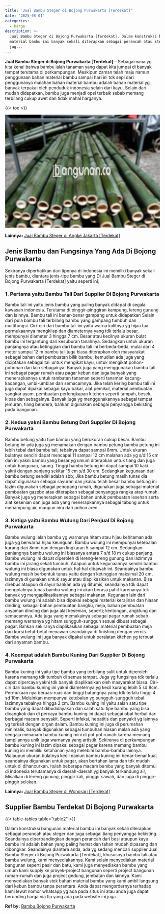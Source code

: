 ```yaml
---
title: 'Jual Bambu Steger di Bojong Purwakarta [Terdekat]'
date: '2025-08-01'
categories:
  - harga
description: >-
  Jual Bambu Steger di Bojong Purwakarta [Terdekat]. Dalam konstruksi bangunan
  material bambu ini banyak sekali diterapkan sebagai perancah atau steger dan
  jug...
---
```


**Jual Bambu Steger di Bojong Purwakarta \[Terdekat\]** – Sebagaimana yg kita kenal bahwa bambu ialah tanaman yang dapat kita jumpai di banyak tempat terutama di perkampungan. Meskipun zaman telah maju namun penggunaan bahan material bambu sampai hari ini tdk sepi dari penggunanya malahan bahan material bambu adalah bahan material yg banyak terpakai oleh penduduk indonesia selain dari kayu. Selain dari mudah didapatkan, bambu juga menjadi opsi terbaik sebab memang terbilang cukup awet dan tidak mahal harganya.

{{< toc >}}

![Jual Bambu Steger di Bojong Purwakarta [Terdekat]](/images/jual-bambu-tali-40.png)

**Lainnya:** [Jual Bambu Steger di Angke Jakarta \[Terdekat\]](https://bambu.bangunan.co/jual-bambu-steger-di-angke-jakarta-terdekat/)

## Jenis Bambu dan Fungsinya Yang Ada Di Bojong Purwakarta

Sekiranya diperhatikan dari tipenya di indonesia ini memiliki banyak sekali jenis bambu, diantara jenis-tipe bambu yang Di Jual Bambu Steger di Bojong Purwakarta \[Terdekat\] yaitu seperti ini;

### 1\. Pertama yaitu Bambu Tali Dari Supplier Di Bojong Purwakarta

Bambu tali ini yaitu jenis bambu yang paling banyak didapat di segala kawasan indonesia. Terutama di pinggir-pinggiran kampung, lereng gunung dan lainnya. Bambu tali ini benar-benar gampang untuk didapatkan Selain dari pula bambu tali terbilang bambu yang gampang tumbuh dan multifungsi. Ciri-ciri dari bambu tali ini yaitu warna kulitnya yg hijau tua permukaannya mengkilap dan diameternya yang tdk terlalu besar, mempunyai diameter 3 hingga 7 cm. Besar atau kecilnya ukuran bulat bambu ini tergantung dari kesuburan tanahnya. Sedangkan untuk ukuran panjangnya atau ketinggian dari bambu tali ini berbeda-beda, mulai dari 4 meter sampai 12 m bambu tali juga biasa diterapkan oleh masyarakat sebagai bahan dari pembuatan bilik bambu, kemudian ada juga yang diciptakan sebagai tali untuk mengikat kayu, untuk mengikat pohon-pohonan dan lain sebagainya. Banyak juga yang menggunakan bambu tali ini sebagai pagar rumah atau pagar kebun dan juga banyak yang menerapkannya untuk rambatan tanaman seperti tanaman kacang-kacangan, umbi-umbian dan semacamnya. Jika telah kering bambu tali ini juga dapat dipakai sebagai kayu bakar, alat pemikul, material pembuatan sangkar ayam, pembuatan perlengkapan kitchen seperti tampah, besek, kipas dan sebagainya. Banyak juga yg menggunakannya sebagai tempat jemuran, tiang bendera, bahkan digunakan sebagai penyangga bekisting pada bangunan.

### 2\. Kedua yakni Bambu Betung Dari Supplier Di Bojong Purwakarta

Bambu betung yaitu tipe bambu yang berukuran cukup besar. Bambu betung ini ada juga yg menamakan dengan bambu petung bambu petung ini lebih tebal dari bambu tali, tebalnya dapat sampai 8mm. Untuk ukuran bulatnya sendiri dapat mencapai 11 sampai 12 cm malahan ada yg s/d 15 cm dan ini yakni bambu yang besar yg umum diterapkan untuk tiang dan juga untuk bangunan, saung. Tinggi bambu betung ini dapat sampai 10 kaki yakni dengan panjang sekitar 15 cm s/d 30 cm. Sedangkan kegunaan dari bambu betung sendiri adalah sbb; Jika bambu betung masih tunas dia dapat digunakan sebagai sayuran dan jikalau telah besar bambu betung ini lazim digunakan sebagai penopang rumah, digunakan juga sebagai material pembuatan gazebo atau diterapkan sebagai penyangga rangka atap rumah. Banyak juga yg menerapkan sebagai bahan untuk pembuatan lesehan serta alat kesenian dan juga ada yang menerapkannya sebagai tabung untuk menampung air, maupun nira dari pohon aren.

### 3\. Ketiga yaitu Bambu Wulung Dari Penjual Di Bojong Purwakarta

Bambu wulung ialah bambu yg warnanya hitam atau hijau kehitaman ada juga yg berwarna hijau keunguan. Bambu wulung ini mempunyai ketebalan kurang dari 8mm dan dengan lingkaran 5 sampai 12 cm. Sedangkan panjangnya bambu wulung ini biasanya antara 7 s/d 18 m cukup panjang. Bambu wulung ini dapat diperoleh di lereng-lereng gunung dan lazimnya bambu ini jarang sekali tumbuh. Adapun untuk kegunaannya sendiri bambu wulung ini biasa digunakan untuk hal-hal dibawah ini. Seandainya bambu wulung masih berbentuk tunas yaitu dengan ketinggian maksimal 20 cm, lazimnya di gunakan untuk sayur atau diaplikasikan untuk makanan. Bisa direbus ataupun di sayur bahkan ada yg ditumis, seandainya tdk dapat mengolahnya tunas bambu wulung ini akan berasa pahit karenanya tdk banyak yg mengaplikasikannya sebagai makanan. Kegunaan lain dari bambu wulung ini adalah bisa dipakai sebagai material kerajinan dan hiasan dinding, sebagai bahan pembuatan bangku, meja, bahan pembuatan anyaman dinding dan juga alat kesenian, seperti; kentongan, angklung dan semacamnya. Ada juga yang memakainya sebagai pagar rumah sebab memang warnanya yg hitam sungguh-sungguh sesuai dibuat sebagai pagar. Bahkan sekiranya diaplikasikan sebagai material pembuatan meja dan kursi betul-betul menawan seandainya di finishing dengan vernis. Bambu wulung ini juga banyak dipakai untuk peralatan kitchen yg terbuat dari anyaman bambu.

### 4\. Keempat adalah Bambu Kuning Dari Supplier Di Bojong Purwakarta

Bambu kuning ini yaitu tipe bambu yang terbilang sulit untuk diperoleh karena memang tdk tumbuh di semua tempat. Juga yg fungsinya tdk terlalu dapat dipercaya yakni tdk banyak diaplikasikan oleh masyarakat biasa. Ciri-ciri dari bambu kuning ini yakni diameternya yg kecil kurang lebih 5 sd 8cm. Permukaan nya beruas-ruas dan tinggi batangnya yang tdk terlalu tinggi 4 sd 10m. Melainkan mempunyai ketebalan yg sungguh-sungguh tebal lazimnya tebalnya hingga 2 cm. Bambu kuning ini yaitu salah satu tipe bambu yang dapat dibudidayakan dan salah satu tipe bambu yang bisa dicangkok dan di percaya bambu kuning ini dapat sebagai obat herbal dari berbagai macam penyakit. Seperti infeksi, hepatitis dan penyakit yg lainnya yg terkait dengan organ dalam. Bambu kuning ini juga di perumahan minimalis, banyak digunakan sebagai tumbuhan hiasan malah ada yang sengaja menanam bambu kuning mini di pot pot rumah karena memang tampilannya unik juga warnanya yang artistik. Sekiranya di perkampungan bambu kuning ini lazim dipakai sebagai pagar karena memang bambu kuning ini memiliki ketahanan yang melebihi bambu-bambu lainnya. Walaupun ukuran bulatnya kecil namun bambu kuning ini benar-benar kuat seandainya digunakan untuk pagar, akan bertahan lama dan tdk mudah untuk di dihancurkan. Itulah beberapa macam bambu yang banyak ditemui di indonesia terutamanya di daerah-daerah yg banyak terkandung air, Misalkan di lereng gunung, pinggir kali, pinggir sawah, dan juga di pinggir-pinggir selokan.

**Lainnya:** [Jual Bambu Steger di Wonosari \[Terdekat\]](https://bambu.bangunan.co/jual-bambu-steger-di-wonosari-terdekat/)

## Supplier Bambu Terdekat Di Bojong Purwakarta

{{< table-tables table="table2" >}}

Dalam konstruksi bangunan material bambu ini banyak sekali diterapkan sebagai perancah atau steger dan juga sebagai tiang penyangga bekisting. Seandainya diperbandingkan dengan perancah dari besi ataupun kayu bambu ini adalah bahan yang paling hemat dan tahan mudah dipasang dan dibongkar. Seandainya diantara anda, ada yg sedang mencari supplier Jual Bambu Steger di Bojong Purwakarta \[Terdekat\], khususnya bambu tali atau bambu wulung, kami menyediakannya. Kami selain menyediakan material bangunan seperti pasir dan batu, kami juga menyediakan bambu yang umum kami supply ke proyek-project bangunan seperti project bangunan rumah-rumah dan juga project gedung, jembatan dan lainnya. Kami menyediakan banyak stok bahan material bambu yang kami ambil langsung dari kebun bambu tanpa perantara. Anda dapat mengordernya terhadap kami lewat nomor whatsapp yg ada pada situs ini atau anda juga dapat berunding harga via tlp yang ada pada website ini juga.

**Ref by:** [Bambu Bojong Purwakarta](https://id.wikipedia.org/wiki/Bambu)

